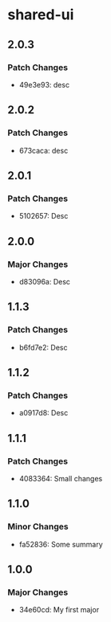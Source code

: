 # shared-ui

## 2.0.3

### Patch Changes

- 49e3e93: desc

## 2.0.2

### Patch Changes

- 673caca: desc

## 2.0.1

### Patch Changes

- 5102657: Desc

## 2.0.0

### Major Changes

- d83096a: Desc

## 1.1.3

### Patch Changes

- b6fd7e2: Desc

## 1.1.2

### Patch Changes

- a0917d8: Desc

## 1.1.1

### Patch Changes

- 4083364: Small changes

## 1.1.0

### Minor Changes

- fa52836: Some summary

## 1.0.0

### Major Changes

- 34e60cd: My first major
